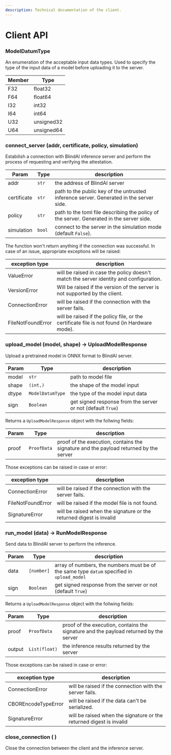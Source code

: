 ```yaml
---
description: Technical documentation of the client.
---
```


# Client API

### **ModelDatumType**

An enumeration of the acceptable input data types. Used to specify the type of the input data of a model before uploading it to the server.

| Member | Type       |
| ------ | ---------- |
| F32    | float32    |
| F64    | float64    |
| I32    | int32      |
| I64    | int64      |
| U32    | unsigned32 |
| U64    | unsigned64 |

### **connect\_server (addr, certificate, policy, simulation)**

Estabilish a connection with BlindAI inference server and perform the process of requesting and verifying the attestation.

| Param       | Type   | description                                                                              |
| ----------- | ------ | ---------------------------------------------------------------------------------------- |
| addr        | `str`  | the address of BlindAI server                                                            |
| certificate | `str`  | path to the public key of the untrusted inference server. Generated in the server side.  |
| policy      | `str`  | path to the toml file describing the policy of the server. Generated in the server side. |
| simulation  | `bool` | connect to the server in the simulation mode (default `False`).                          |

The function won't return anything if the connection was successful. In case of an issue, appropriate exceptions will be raised:

| exception type    | description                                                                                 |
| ----------------- | ------------------------------------------------------------------------------------------- |
| ValueError        | will be raised in case the policy doesn't match the server identity and configuration.      |
| VersionError      | Will be raised if the version of the server is not supported by the client.                 |  
| ConnectionError   | will be raised if the connection with the server fails.                                     |
| FileNotFoundError | will be raised if the policy file, or the certificate file is not found (in Hardware mode). |

### **upload\_model (model, shape) -> UploadModelResponse** 

Upload a pretrained model in ONNX format to BlindAI server.

| Param | Type             | description                                                 |
| ----- | ---------------- | ----------------------------------------------------------- |
| model | `str`            | path to model file                                          |
| shape | `(int,)`         | the shape of the model input                                |
| dtype | `ModelDatumType` | the type of the model input data                            |
| sign  | `Boolean`        | get signed response from the server or not (default `True`) |

Returns a `UploadModelResponse` object with the follwing fields:

| Param | Type             | description                                                                           |
| ----- | ---------------- | ------------------------------------------------------------------------------------- |
| proof | `ProofData`      | proof of the execution, contains the signature and the payload returned by the server |

Those exceptions can be raised in case or error:

| exception type    | description                                                                                 |
| ----------------- | ------------------------------------------------------------------------------------------- |
| ConnectionError   | will be raised if the connection with the server fails.                                     |
| FileNotFoundError | will be raised if the model file is not found.                                              |
| SignatureError    | will be raised when the signature or the returned digest is invalid                         |

### **run\_model (data) -> RunModelResponse**

Send data to BlindAI server to perform the inference.

| Param | Type       | description                                                                                |
| ----- | ---------- | ------------------------------------------------------------------------------------------ |
| data  | `[number]` | array of numbers, the numbers must be of the same type `datum` specified in `upload_model` |
| sign  | `Boolean`  | get signed response from the server or not (default `True`)                                |


Returns a `UploadModelResponse` object with the follwing fields:

| Param  | Type             | description                                                                           |
| ------ | ---------------- | ------------------------------------------------------------------------------------- |
| proof  | `ProofData`      | proof of the execution, contains the signature and the payload returned by the server |
| output | `List(float)`    | the inference results returned by the server                                          |

Those exceptions can be raised in case or error:

| exception type      | description                                                                                 |
| ------------------- | ------------------------------------------------------------------------------------------- |
| ConnectionError     | will be raised if the connection with the server fails.                                     |
| CBOREncodeTypeError | will be raised if the data can't be serialized.                                             |
| SignatureError      | will be raised when the signature or the returned digest is invalid                         |

### **close\_connection ( )**
Close the connection between the client and the inference server.

